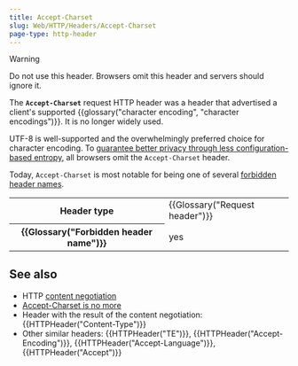 ```yaml
---
title: Accept-Charset
slug: Web/HTTP/Headers/Accept-Charset
page-type: http-header
---
```




> [!WARNING]
> Do not use this header. Browsers omit this header and servers should ignore it.

The **`Accept-Charset`** request HTTP header was a header that advertised a client's supported {{glossary("character encoding", "character encodings")}}. It is no longer widely used.

UTF-8 is well-supported and the overwhelmingly preferred choice for character encoding. To [guarantee better privacy through less configuration-based entropy](https://www.eff.org/deeplinks/2010/01/primer-information-theory-and-privacy), all browsers omit the `Accept-Charset` header.

Today, `Accept-Charset` is most notable for being one of several [forbidden header names](/Glossary/Forbidden_header_name).

<table class="properties">
  <tbody>
    <tr>
      <th scope="row">Header type</th>
      <td>{{Glossary("Request header")}}</td>
    </tr>
    <tr>
      <th scope="row">{{Glossary("Forbidden header name")}}</th>
      <td>yes</td>
    </tr>
  </tbody>
</table>

## See also

- HTTP [content negotiation](/Web/HTTP/Content_negotiation)
- [Accept-Charset is no more](https://hsivonen.fi/accept-charset/)
- Header with the result of the content negotiation: {{HTTPHeader("Content-Type")}}
- Other similar headers: {{HTTPHeader("TE")}}, {{HTTPHeader("Accept-Encoding")}}, {{HTTPHeader("Accept-Language")}}, {{HTTPHeader("Accept")}}
